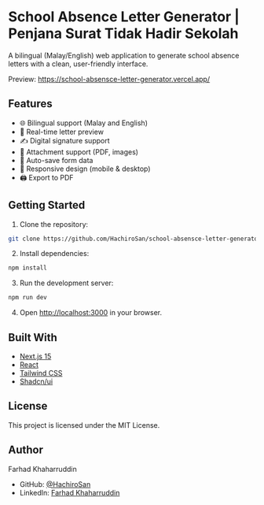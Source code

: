 # School Absence Letter Generator | Penjana Surat Tidak Hadir Sekolah

A bilingual (Malay/English) web application to generate school absence letters with a clean, user-friendly interface.

Preview: https://school-absensce-letter-generator.vercel.app/

## Features

- 🌐 Bilingual support (Malay and English)
- 📝 Real-time letter preview
- ✍️ Digital signature support
- 📎 Attachment support (PDF, images)
- 💾 Auto-save form data
- 📱 Responsive design (mobile & desktop)
- 🖨️ Export to PDF

## Getting Started

1. Clone the repository:
```bash
git clone https://github.com/HachiroSan/school-absensce-letter-generator
```

2. Install dependencies:
```bash
npm install
```

3. Run the development server:
```bash
npm run dev
```

4. Open [http://localhost:3000](http://localhost:3000) in your browser.

## Built With

- [Next.js 15](https://nextjs.org/)
- [React](https://reactjs.org/)
- [Tailwind CSS](https://tailwindcss.com/)
- [Shadcn/ui](https://ui.shadcn.com/)

## License

This project is licensed under the MIT License.

## Author

Farhad Khaharruddin
- GitHub: [@HachiroSan](https://github.com/HachiroSan)
- LinkedIn: [Farhad Khaharruddin](https://www.linkedin.com/in/farhad-khaharruddin/)
